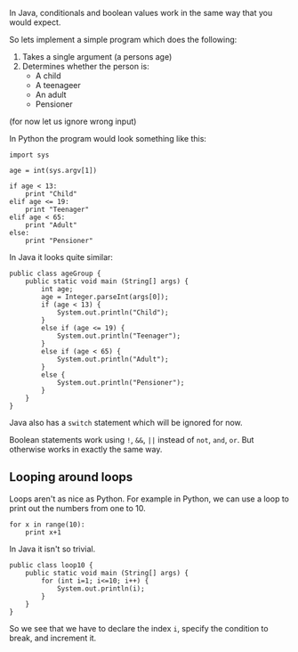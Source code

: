 In Java, conditionals and boolean values work in the same way 
that you would expect.

So lets implement a simple program which does the following:

1. Takes a single argument (a persons age)
2. Determines whether the person is:
   * A child
   * A teenageer
   * An adult
   * Pensioner

(for now let us ignore wrong input)

In Python the program would look something like this:

~~~{.python}
import sys

age = int(sys.argv[1])

if age < 13:
    print "Child"
elif age <= 19:
    print "Teenager"
elif age < 65:
    print "Adult"
else:
    print "Pensioner"
~~~

In Java it looks quite similar:

~~~{.java}
public class ageGroup {
    public static void main (String[] args) {
        int age;
        age = Integer.parseInt(args[0]);
        if (age < 13) {
            System.out.println("Child");
        }
        else if (age <= 19) {
            System.out.println("Teenager");
        }
        else if (age < 65) {
            System.out.println("Adult");
        }
        else {
            System.out.println("Pensioner");
        }
    }
}
~~~

Java also has a `switch` statement which will be ignored for now. 

Boolean statements work using `!`, `&&`, `||` instead of `not`, 
`and`, `or`. But otherwise works in exactly the same way.

Looping around loops
--------------------

Loops aren't as nice as Python. For example in Python, we can
use a loop to print out the numbers from one to 10. 

~~~{.python}
for x in range(10):
    print x+1
~~~

In Java it isn't so trivial. 

~~~{.java}
public class loop10 {
    public static void main (String[] args) {
        for (int i=1; i<=10; i++) {
            System.out.println(i);
        }
    }
}
~~~

So we see that we have to declare the index `i`, specify the condition
to break, and increment it. 

